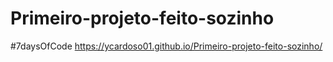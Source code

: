 # Primeiro-projeto-feito-sozinho
#7daysOfCode
https://ycardoso01.github.io/Primeiro-projeto-feito-sozinho/
